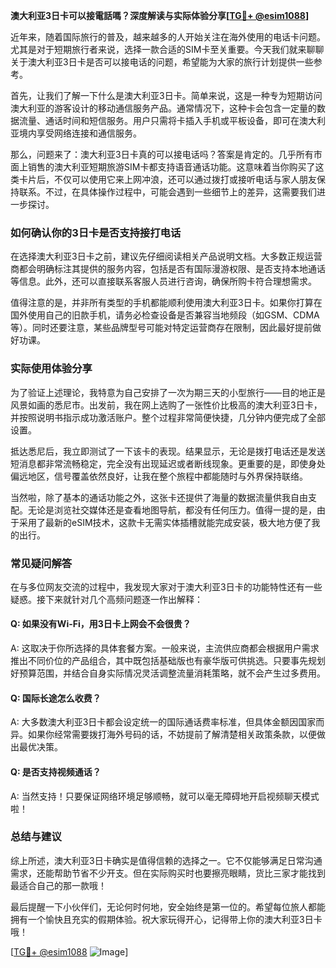 **澳大利亚3日卡可以接電話嗎？深度解读与实际体验分享[[TG💪+ @esim1088](https://t.me/s/esim1088)]**

近年来，随着国际旅行的普及，越来越多的人开始关注在海外使用的电话卡问题。尤其是对于短期旅行者来说，选择一款合适的SIM卡至关重要。今天我们就来聊聊关于澳大利亚3日卡是否可以接电话的问题，希望能为大家的旅行计划提供一些参考。

首先，让我们了解一下什么是澳大利亚3日卡。简单来说，这是一种专为短期访问澳大利亚的游客设计的移动通信服务产品。通常情况下，这种卡会包含一定量的数据流量、通话时间和短信服务。用户只需将卡插入手机或平板设备，即可在澳大利亚境内享受网络连接和通信服务。

那么，问题来了：澳大利亚3日卡真的可以接电话吗？答案是肯定的。几乎所有市面上销售的澳大利亚短期旅游SIM卡都支持语音通话功能。这意味着当你购买了这类卡片后，不仅可以使用它来上网冲浪，还可以通过拨打或接听电话与家人朋友保持联系。不过，在具体操作过程中，可能会遇到一些细节上的差异，这需要我们进一步探讨。

### **如何确认你的3日卡是否支持接打电话**
在选择澳大利亚3日卡之前，建议先仔细阅读相关产品说明文档。大多数正规运营商都会明确标注其提供的服务内容，包括是否有国际漫游权限、是否支持本地通话等信息。此外，还可以直接联系客服人员进行咨询，确保所购卡符合理想需求。

值得注意的是，并非所有类型的手机都能顺利使用澳大利亚3日卡。如果你打算在国外使用自己的旧款手机，请务必检查设备是否兼容当地频段（如GSM、CDMA等）。同时还要注意，某些品牌型号可能对特定运营商存在限制，因此最好提前做好功课。

### **实际使用体验分享**
为了验证上述理论，我特意为自己安排了一次为期三天的小型旅行——目的地正是风景如画的悉尼市。出发前，我在网上选购了一张性价比极高的澳大利亚3日卡，并按照说明书指示成功激活账户。整个过程非常简便快捷，几分钟内便完成了全部设置。

抵达悉尼后，我立即测试了一下该卡的表现。结果显示，无论是拨打电话还是发送短消息都非常流畅稳定，完全没有出现延迟或者断线现象。更重要的是，即使身处偏远地区，信号覆盖依然良好，让我在整个旅程中都能随时与外界保持联络。

当然啦，除了基本的通话功能之外，这张卡还提供了海量的数据流量供我自由支配。无论是浏览社交媒体还是查看地图导航，都没有任何压力。值得一提的是，由于采用了最新的eSIM技术，这款卡无需实体插槽就能完成安装，极大地方便了我的出行。

### **常见疑问解答**
在与多位网友交流的过程中，我发现大家对于澳大利亚3日卡的功能特性还有一些疑惑。接下来就针对几个高频问题逐一作出解释：

#### **Q: 如果没有Wi-Fi，用3日卡上网会不会很贵？**
A: 这取决于你所选择的具体套餐方案。一般来说，主流供应商都会根据用户需求推出不同价位的产品组合，其中既包括基础版也有豪华版可供挑选。只要事先规划好预算范围，并结合自身实际情况灵活调整流量消耗策略，就不会产生过多费用。

#### **Q: 国际长途怎么收费？**
A: 大多数澳大利亚3日卡都会设定统一的国际通话费率标准，但具体金额因国家而异。如果你经常需要拨打海外号码的话，不妨提前了解清楚相关政策条款，以便做出最优决策。

#### **Q: 是否支持视频通话？**
A: 当然支持！只要保证网络环境足够顺畅，就可以毫无障碍地开启视频聊天模式啦！

### **总结与建议**
综上所述，澳大利亚3日卡确实是值得信赖的选择之一。它不仅能够满足日常沟通需求，还能帮助节省不少开支。但在实际购买时也要擦亮眼睛，货比三家才能找到最适合自己的那一款哦！

最后提醒一下小伙伴们，无论何时何地，安全始终是第一位的。希望每位旅人都能拥有一个愉快且充实的假期体验。祝大家玩得开心，记得带上你的澳大利亚3日卡哦！

[[TG💪+ @esim1088](https://t.me/s/esim1088) ![Image](https://i.postimg.cc/4NQfJmqS/Snipaste-2025-05-13-00-14-12.png)]